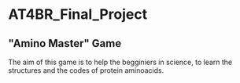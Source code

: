 # AT4BR_Final_Project
## "Amino Master" Game
The aim of this game is to help the begginiers in science,
to learn the structures and the codes of protein aminoacids.

